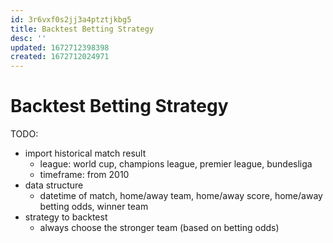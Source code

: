 ```yaml
---
id: 3r6vxf0s2jj3a4ptztjkbg5
title: Backtest Betting Strategy
desc: ''
updated: 1672712398398
created: 1672712024971
---
```

# Backtest Betting Strategy

TODO:
- import historical match result
    - league: world cup, champions league, premier league, bundesliga
    - timeframe: from 2010
- data structure
    - datetime of match, home/away team, home/away score, home/away betting odds, winner team
- strategy to backtest
    - always choose the stronger team (based on betting odds)
